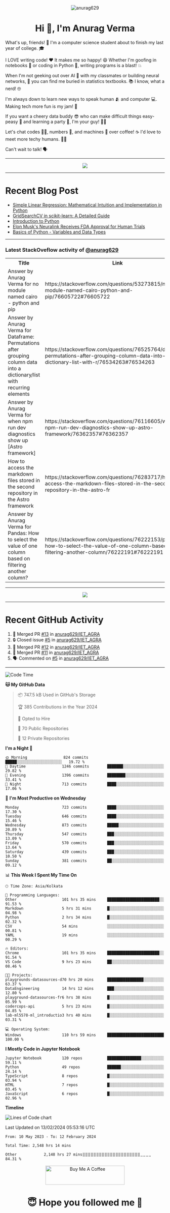 

<p align="center"> <img src="https://komarev.com/ghpvc/?username=anurag629&label=Profile%20views&color=0e75b6&style=flat" alt="anurag629" /> </p>

<h1 align="center">Hi 👋, I'm Anurag Verma</h1>

What's up, friends! 👋 I'm a computer science student about to finish my last year of college. 🎓

I LOVE writing code! ❤️ It makes me so happy! 😄 Whether I'm goofing in notebooks 📓 or coding in Python 🐍, writing programs is a blast! 💥

When I'm not geeking out over AI 🤖 with my classmates or building neural networks, 🧠 you can find me buried in statistics textbooks. 📚 I know, what a nerd! 🤓

I'm always down to learn new ways to speak human 🫂 and computer 💻. Making tech more fun is my jam! 🍇

If you want a cheery data buddy 😎 who can make difficult things easy-peasy 🥝 and learning a party 🎉, I'm your guy! 🙋‍♂️

Let's chat codes 👨‍💻, numbers 🧮, and machines 🤖 over coffee! ☕ I'd love to meet more techy humans. 💁‍♂️

Can't wait to talk! 🗣️

---

<p align="center">
  <img src="https://spotify-github-profile.vercel.app/api/view.svg?uid=mwvywke3fo2gajpenodnmobfh&cover_image=true&theme=default&show_offline=false&background_color=121212&interchange=false&bar_color=53b14f&bar_color_cover=true">
</p>

---

# Recent Blog Post

<!-- BLOG-POST-LIST:START -->
- [Simple Linear Regression: Mathematical Intuition and Implementation in Python](https://codercops.tech/blog/machine-learning-algorithms/simple-linear-regression-mathematical-intuation)
- [GridSearchCV in scikit-learn: A Detailed Guide](https://codercops.tech/blog/gridsearchcv-in-scikit-learn-a-detailed-guide)
- [Introduction to Python](https://codercops.tech/blog/python-tutorial/introduction-to-python)
- [Elon Musk&#39;s Neuralink Receives FDA Approval for Human Trials](https://codercops.tech/blog/elon-musks-neuralink-receives-fda-approval-for-human-trials)
- [Basics of Python - Variables and Data Types](https://codercops.tech/blog/python-basics-of-python-variables-and-data-types)
<!-- BLOG-POST-LIST:END -->

---

### Latest StackOveflow activity of [@anurag629](https://github.com/anurag629)
<table>
  <tr><th>Title</th><th>Link</th></tr>
  <!-- STACKOVERFLOW:START --><tr><td>Answer by Anurag Verma for no module named cairo - python and pip</td><td>https://stackoverflow.com/questions/53273815/no-module-named-cairo-python-and-pip/76605722#76605722</td></tr><tr><td>Answer by Anurag Verma for Dataframe: Permutations after grouping column data into a dictionary/list with recurring elements</td><td>https://stackoverflow.com/questions/76525764/dataframe-permutations-after-grouping-column-data-into-a-dictionary-list-with-r/76534263#76534263</td></tr><tr><td>Answer by Anurag Verma for when npm run dev diagnostics show up [Astro framework]</td><td>https://stackoverflow.com/questions/76116605/when-npm-run-dev-diagnostics-show-up-astro-framework/76362357#76362357</td></tr><tr><td>How to access the markdown files stored in the second repository in the Astro framework</td><td>https://stackoverflow.com/questions/76283717/how-to-access-the-markdown-files-stored-in-the-second-repository-in-the-astro-fr</td></tr><tr><td>Answer by Anurag Verma for Pandas: How to select the value of one column based on filtering another column?</td><td>https://stackoverflow.com/questions/76222153/pandas-how-to-select-the-value-of-one-column-based-on-filtering-another-column/76222191#76222191</td></tr><!-- STACKOVERFLOW:END -->
</table>

---

<p align="center">
  <img alig src="https://github-profile-trophy.vercel.app/?username=anurag629&theme=onedark&column=-1" />
</p>

---

# Recent GitHub Activity
<!--START_SECTION:activity-->
1. 🎉 Merged PR [#13](https://github.com/anurag629/IET_AGRA/pull/13) in [anurag629/IET_AGRA](https://github.com/anurag629/IET_AGRA)
2. 🔒 Closed issue [#5](https://github.com/anurag629/IET_AGRA/issues/5) in [anurag629/IET_AGRA](https://github.com/anurag629/IET_AGRA)
3. 🎉 Merged PR [#12](https://github.com/anurag629/IET_AGRA/pull/12) in [anurag629/IET_AGRA](https://github.com/anurag629/IET_AGRA)
4. 🎉 Merged PR [#11](https://github.com/anurag629/IET_AGRA/pull/11) in [anurag629/IET_AGRA](https://github.com/anurag629/IET_AGRA)
5. 🗣 Commented on [#5](https://github.com/anurag629/IET_AGRA/issues/5#issuecomment-1854540580) in [anurag629/IET_AGRA](https://github.com/anurag629/IET_AGRA)
<!--END_SECTION:activity-->

---

<!--START_SECTION:waka-->
![Code Time](http://img.shields.io/badge/Code%20Time-2%2C555%20hrs%2011%20mins-blue)

**🐱 My GitHub Data** 

> 📦 747.5 kB Used in GitHub's Storage 
 > 
> 🏆 385 Contributions in the Year 2024
 > 
> 💼 Opted to Hire
 > 
> 📜 70 Public Repositories 
 > 
> 🔑 12 Private Repositories 
 > 
**I'm a Night 🦉** 

```text
🌞 Morning                824 commits         █████░░░░░░░░░░░░░░░░░░░░   19.72 % 
🌆 Daytime                1246 commits        ███████░░░░░░░░░░░░░░░░░░   29.82 % 
🌃 Evening                1396 commits        ████████░░░░░░░░░░░░░░░░░   33.41 % 
🌙 Night                  713 commits         ████░░░░░░░░░░░░░░░░░░░░░   17.06 % 
```
📅 **I'm Most Productive on Wednesday** 

```text
Monday                   723 commits         ████░░░░░░░░░░░░░░░░░░░░░   17.30 % 
Tuesday                  646 commits         ████░░░░░░░░░░░░░░░░░░░░░   15.46 % 
Wednesday                873 commits         █████░░░░░░░░░░░░░░░░░░░░   20.89 % 
Thursday                 547 commits         ███░░░░░░░░░░░░░░░░░░░░░░   13.09 % 
Friday                   570 commits         ███░░░░░░░░░░░░░░░░░░░░░░   13.64 % 
Saturday                 439 commits         ███░░░░░░░░░░░░░░░░░░░░░░   10.50 % 
Sunday                   381 commits         ██░░░░░░░░░░░░░░░░░░░░░░░   09.12 % 
```


📊 **This Week I Spent My Time On** 

```text
🕑︎ Time Zone: Asia/Kolkata

💬 Programming Languages: 
Other                    101 hrs 35 mins     ███████████████████████░░   91.53 % 
Markdown                 5 hrs 31 mins       █░░░░░░░░░░░░░░░░░░░░░░░░   04.98 % 
Python                   2 hrs 34 mins       █░░░░░░░░░░░░░░░░░░░░░░░░   02.32 % 
CSV                      54 mins             ░░░░░░░░░░░░░░░░░░░░░░░░░   00.81 % 
YAML                     19 mins             ░░░░░░░░░░░░░░░░░░░░░░░░░   00.29 % 

🔥 Editors: 
Chrome                   101 hrs 35 mins     ███████████████████████░░   91.54 % 
VS Code                  9 hrs 23 mins       ██░░░░░░░░░░░░░░░░░░░░░░░   08.46 % 

🐱‍💻 Projects: 
playgrounds-datasources-d70 hrs 20 mins      ████████████████░░░░░░░░░   63.37 % 
DataEngineering          14 hrs 12 mins      ███░░░░░░░░░░░░░░░░░░░░░░   12.80 % 
playground-datasources-fr6 hrs 38 mins       █░░░░░░░░░░░░░░░░░░░░░░░░   05.99 % 
codercops-api            5 hrs 23 mins       █░░░░░░░░░░░░░░░░░░░░░░░░   04.85 % 
lab-ml5578-ml_introductio3 hrs 40 mins       █░░░░░░░░░░░░░░░░░░░░░░░░   03.31 % 

💻 Operating System: 
Windows                  110 hrs 59 mins     █████████████████████████   100.00 % 
```

**I Mostly Code in Jupyter Notebook** 

```text
Jupyter Notebook         120 repos           ███████████████░░░░░░░░░░   59.11 % 
Python                   49 repos            ██████░░░░░░░░░░░░░░░░░░░   24.14 % 
TypeScript               8 repos             █░░░░░░░░░░░░░░░░░░░░░░░░   03.94 % 
HTML                     7 repos             █░░░░░░░░░░░░░░░░░░░░░░░░   03.45 % 
JavaScript               6 repos             █░░░░░░░░░░░░░░░░░░░░░░░░   02.96 % 
```



**Timeline**

![Lines of Code chart](https://raw.githubusercontent.com/anurag629/anurag629/main/assets/bar_graph.png)


 Last Updated on 13/02/2024 05:53:16 UTC
<!--END_SECTION:waka-->

<!--START_SECTION:waka-simple-->

```text
From: 10 May 2023 - To: 12 February 2024

Total Time: 2,548 hrs 14 mins

Other            2,148 hrs 27 mins⣿⣿⣿⣿⣿⣿⣿⣿⣿⣿⣿⣿⣿⣿⣿⣿⣿⣿⣿⣿⣿⣀⣀⣀⣀   84.31 %
```

<!--END_SECTION:waka-simple-->

<p align="center"> 
<a href="https://www.buymeacoffee.com/anurag629" target="_blank"><img src="https://cdn.buymeacoffee.com/buttons/default-orange.png" alt="Buy Me A Coffee" height="60" width="250"></a>
</p>


<h1 align="center"> 😇 Hope you followed me 🥰  </h1>
